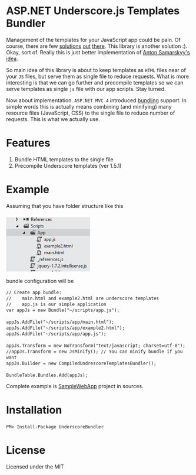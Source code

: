 ASP.NET Underscore.js Templates Bundler
======================================

Management of the templates for your JavaScript app could be pain. Of course, there are few [solutions](http://samarskyy.blogspot.com/2012/03/loading-external-jquery-template-files.html) [out](http://encosia.com/jquery-templates-composite-rendering-and-remote-loading/) [there](http://www.knockmeout.net/2011/03/using-external-jquery-template-files.html). This library is another solution :). Okay, sort of. Really this is just better implementation of [Anton Samarskyy's idea](http://samarskyy.blogspot.com/2012/03/loading-external-jquery-template-files.html).

So main idea of this library is about to keep templates as `HTML` files near of your `JS` files, but serve them as single file to reduce requests. What is more interesting is that we can go further and precompile templates so we can serve templates as single `js` file with our app scripts. Stay turned.

Now about implementation. `ASP.NET MVC 4` introduced [bundling](http://msdn.microsoft.com/en-us/library/system.web.optimization.bundle.aspx) support. In simple words this is actually means combining (and minifying) many resource files (JavaScript, CSS) to the single file to reduce number of requests. This is what we actually use.

Features
========

1. Bundle HTML templates to the single file
2. Precompile Underscore templates (ver 1.5.1)

Example
=======

Assuming that you have folder structure like this 

![Folder structure](https://github.com/chaliy/aspnet-underscore-bundler/raw/master/docs/bundlefoldertructure.png)

bundle configuration will be

    // Create app bundle: 
    //    main.html and example2.html are underscore templates
    //    app.js is our simple application
    var appJs = new Bundle("~/scripts/app.js");
    
    appJs.AddFile("~/scripts/app/main.html");
    appJs.AddFile("~/scripts/app/example2.html");      
    appJs.AddFile("~/scripts/app/app.js");
    
    appJs.Transform = new NoTransform("text/javascript; charset=utf-8");    
    //appJs.Transform = new JsMinify(); // You can minify bundle if you want
    appJs.Builder = new CompiledUndrescoreTemplatesBundler();
    
    BundleTable.Bundles.Add(appJs);

Complete example is [SampleWebApp](https://github.com/chaliy/aspnet-underscore-bundler/tree/master/src/SampleWebApp) project in sources.

Installation
============
	
<div class="nuget-badge">
    <p><code>PM&gt; Install-Package UnderscoreBundler</code></p>
</div>
	
License
=======

Licensed under the MIT
